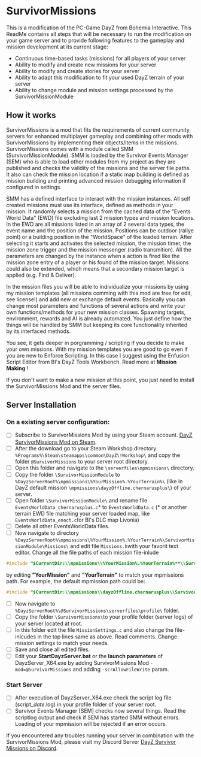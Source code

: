 # SurvivorMissions
This is a modification of the PC-Game DayZ from Bohemia Interactive.
This ReadMe contains all steps that will be necessary to run the modification on your game server and to provide following features to the gameplay and mission development at its current stage:

* Continuous time-based tasks (missions) for all players of your server
* Ability to modify and create new missions for your server
* Ability to modify and create stories for your server
* Ability to adapt this modification to fit your used DayZ terrain of your server
* Ability to change module and mission settings processed by the SurvivorMissionModule

## How it works
SurvivorMissions is a mod that fits the requirements of current community servers for enhanced multiplayer gameplay and combining other mods with SurvivorMissions by implementing their objects/items in the missions.
SurvivorMissions comes with a module called SMM (SurvivorMissionModule). SMM is loaded by the Survivor Events Manager (SEM) who is able to load other modules from my project as they are published and checks the validity of the missions and the server file paths. It also can check the mission location if a static map building is defined as mission building and printing advanced mission debugging information if configured in settings.

SMM has a defined interface to interact with the mission instances. All self created missions must use its interface, defined as methods in your mission. It randomly selects a mission from the cached data of the "Events World Data" (EWD) file excluding last 2 mission types and mission locations. In the EWD are all missions listed in an array of 2 several data types, the event name and the position of the mission. Positions can be outdoor (rallye point) or a building position in the "WorldSpace" of the loaded terrain. After selecting it starts and activates the selected mission, the mission timer, the mission zone trigger and the mission messenger (radio transmition). All the parameters are changed by the instance when a action is fired like the mission zone entry of a player or his found of the mission target. Missions could also be extended, which means that a secondary mission target is applied (e.g. Find & Deliver).

In the mission files you will be able to individualize your missions by using my mission templates (all missions comming with this mod are free for edit, see license!) and add new or exchange default events. Basically you can change most parameters and functions of several actions and write your own functions/methods for your new mission classes. Spawning targets, environment, rewards and AI is already automated. You just define how the things will be handled by SMM but keeping its core functionality inherited by its interfaced methods.

You see, it gets deeper in porgramming / scripting if you decide to make your own missions. With my mission templates you are good to go even if you are new to Enforce Scripting. In this case I suggest using the Enfusion Script Editor from BI's DayZ Tools Workbench. Read more at **Mission Making** !

If you don't want to make a new mission at this point, you just need to install the SurvivorMissions Mod and the server files.

## Server Installation
### On a existing server configuration: 
- [ ] Subscribe to SurvivorMissions Mod by using your Steam account. 
[DayZ SurvivorMissions Mod on Steam](https://pages.github.com/).
- [ ] After the download go to your Steam Workshop directory `%Programs%\Steam\steamapps\common\DayZ\!Workshop\` and copy the folder `@SurvivorMissions` to your server root directory.
- [ ] Open this folder and navigate to the `\serverfiles\mpmissions\` directory.
- [ ] Copy the folder `\SurvivorMissionModule` to `%DayzServerRoot%\mpmissions\%YourMission%.%YourTerrain%\` (like in DayZ default mission `\mpmissions\dayzOffline.chernarusplus\`) of your server.
- [ ] Open folder `\SurvivorMissionModule\` and rename file `EventsWorldData_chernarusplus.c`* to `EventsWorldData.c` 
(* or another terrain EWD file matching your server loaded map, like `EventsWorldData_enoch.c`for BI's DLC map Livonia)
- [ ] Delete all other EventsWorldData files.
- [ ] Now navigate to directory `%DayzServerRoot%\mpmissions\%YourMission%.%YourTerrain%\SurvivorMissionModule\Missions\` and edit file `Missions.h`with your favorit text editor.
Change all the file paths of each mission file-inlude 
```C++
#include "$CurrentDir:\\mpmissions\\%YourMission%.%YourTerrain%**\\SurvivorMissionModule\\Missions\\Apartment.c"
```
by editing **"YourMission"** and **"YourTerrain"** to match your mpmissions path. For example, the default mpmission path could be: 
```C++
#include "$CurrentDir:\\mpmissions\\dayzOffline.chernarusplus\\SurvivorMissionModule\\Missions\\Apartment.c"
```
- [ ] Now navigate to `%DayzServerRoot%\@SurvivorMissions\serverfiles\profile\` folder.
- [ ] Copy the folder `\SurvivorMissions\`to your profile folder (server logs) of your server located at root.
- [ ] In this folder edit the file `MissionSettings.c` and also change the file-inlcudes in the top lines same as above. Read comments. Change mission settings to match your needs.
- [ ] Save and close all edited files.
- [ ] Edit your **StartDayzServer.bat** or the **launch parameters** of DayzServer_X64.exe by adding SurvivorMissions Mod `-mod=@SurvivorMissions` and adding `-scrAllowFileWrite` param.

### Start Server
- [ ] After execution of DayzServer_X64.exe check the script log file (script_*date*.log) in your profile folder of your server root.
- [ ] Survivor Events Manager [SEM] checks now several things. Read the scriptlog output and check if SEM has started SMM without errors. Loading of your mpmission will be rejected if an error occurs.

If you encountered any troubles running your server in combination with the SurvivorMissions Mod, please visit my Discord Server
[DayZ Survivor Missions on Discord](https://discord.gg/reP3dq8/).
